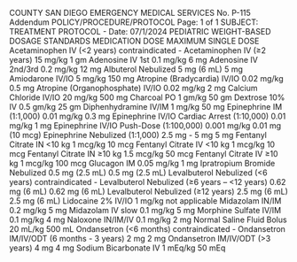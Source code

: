 COUNTY SAN DIEGO EMERGENCY MEDICAL SERVICES No. P-115 Addendum
POLICY/PROCEDURE/PROTOCOL Page: 1 of 1
SUBJECT: TREATMENT PROTOCOL - Date: 07/1/2024
PEDIATRIC WEIGHT-BASED DOSAGE STANDARDS
MEDICATION DOSE MAXIMUM SINGLE DOSE
Acetaminophen IV (<2 years) contraindicated -
Acetaminophen IV (≥2 years) 15 mg/kg 1 gm
Adenosine IV 1st 0.1 mg/kg 6 mg
Adenosine IV 2nd/3rd 0.2 mg/kg 12 mg
Albuterol Nebulized 5 mg (6 mL) 5 mg
Amiodarone IV/IO 5 mg/kg 150 mg
Atropine (Bradycardia) IV/IO 0.02 mg/kg 0.5 mg
Atropine (Organophosphate) IV/IO 0.02 mg/kg 2 mg
Calcium Chloride IV/IO 20 mg/kg 500 mg
Charcoal PO 1 gm/kg 50 gm
Dextrose 10% IV 0.5 gm/kg 25 gm
Diphenhydramine IV/IM 1 mg/kg 50 mg
Epinephrine IM (1:1,000) 0.01 mg/kg 0.3 mg
Epinephrine IV/IO Cardiac Arrest (1:10,000) 0.01 mg/kg 1 mg
Epinephrine IV/IO Push-Dose (1:100,000) 0.001 mg/kg 0.01 mg (10 mcg)
Epinephrine Nebulized (1:1,000) 2.5 mg - 5 mg 5 mg
Fentanyl Citrate IN <10 kg 1 mcg/kg 10 mcg
Fentanyl Citrate IV <10 kg 1 mcg/kg 10 mcg
Fentanyl Citrate IN ≥10 kg 1.5 mcg/kg 50 mcg
Fentanyl Citrate IV ≥10 kg 1 mcg/kg 100 mcg
Glucagon IM 0.05 mg/kg 1 mg
Ipratropium Bromide Nebulized 0.5 mg (2.5 mL) 0.5 mg (2.5 mL)
Levalbuterol Nebulized (<6 years) contraindicated -
Levalbuterol Nebulized (≥6 years – <12 years) 0.62 mg (6 mL) 0.62 mg (6 mL)
Levalbuterol Nebulized (≥12 years) 2.5 mg (6 mL) 2.5 mg (6 mL)
Lidocaine 2% IV/IO 1 mg/kg not applicable
Midazolam IN/IM 0.2 mg/kg 5 mg
Midazolam IV slow 0.1 mg/kg 5 mg
Morphine Sulfate IV/IM 0.1 mg/kg 4 mg
Naloxone IN/IM/IV 0.1 mg/kg 2 mg
Normal Saline Fluid Bolus 20 mL/kg 500 mL
Ondansetron (<6 months) contraindicated -
Ondansetron IM/IV/ODT (6 months - 3 years) 2 mg 2 mg
Ondansetron IM/IV/ODT (>3 years) 4 mg 4 mg
Sodium Bicarbonate IV 1 mEq/kg 50 mEq

